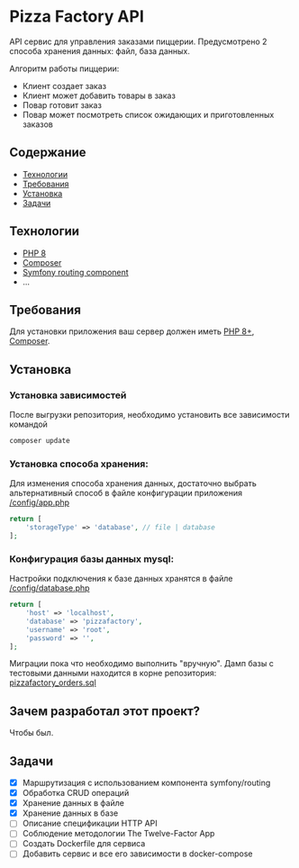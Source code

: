 # Pizza Factory API
API сервис для управления заказами пиццерии.  Предусмотрено 2 способа хранения данных: файл, база данных.

Алгоритм работы пиццерии:
* Клиент создает заказ
* Клиент может добавить товары в заказ
* Повар готовит заказ
* Повар может посмотреть список ожидающих и приготовленных заказов

## Содержание
- [Технологии](#технологии)
- [Требования](#требования)
- [Установка](#установка)
- [Задачи](#задачи)

## Технологии
- [PHP 8](https://www.php.net/downloads.php)
- [Composer](https://getcomposer.org/)
- [Symfony routing component](https://packagist.org/packages/symfony/routing)
- ...

## Требования
Для установки приложения ваш сервер должен иметь [PHP 8+](https://www.php.net/downloads.php), [Composer](https://getcomposer.org/).

## Установка

### Установка зависимостей

После выгрузки репозитория, необходимо установить все зависимости командой
```sh
composer update
```

### Установка способа хранения:

Для изменения способа хранения данных, достаточно выбрать альтернативный способ в файле конфигурации приложения [/config/app.php](/config/app.php)
```php
return [
    'storageType' => 'database', // file | database
];
```

### Конфигурация базы данных mysql:

Настройки подключения к базе данных хранятся в файле [/config/database.php](/config/database.php)
```php
return [
    'host' => 'localhost',
    'database' => 'pizzafactory',
    'username' => 'root',
    'password' => '',
];
```
Миграции пока что необходимо выполнить "вручную". Дамп базы с тестовыми данными находится в корне репозитория: [pizzafactory_orders.sql](pizzafactory_orders.sql)

## Зачем разработал этот проект?
Чтобы был.

## Задачи
- [x] Маршрутизация с использованием компонента symfony/routing
- [x] Обработка CRUD операций
- [x] Хранение данных в файле
- [x] Хранение данных в базе
- [ ] Описание спецификации HTTP API
- [ ] Соблюдение методологии The Twelve-Factor App
- [ ] Создать Dockerfile для сервиса
- [ ] Добавить сервис и все его зависимости в docker-compose
